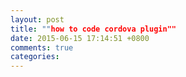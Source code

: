 ```yaml
---
layout: post
title: ""how to code cordova plugin""
date: 2015-06-15 17:14:51 +0800
comments: true
categories: 
---
```


